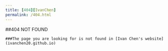 ```yaml
---
title: [404][IvanChen]
permalink: /404.html
---
```


##404 NOT FOUND
```
###The page you are looking for is not found in [Ivan Chen's website](ivanchen20.github.io)
```
